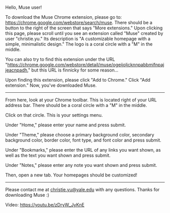 Hello, Muse user!

To download the Muse Chrome extension, please go to: https://chrome.google.com/webstore/search/muse. There should be a button to the right of the screen that says "More extensions." Upon clicking this page, please scroll until you see an extension called "Muse" created by user "christie.yu." Its description is "A customizable homepage with a simple, minimalistic design." The logo is a coral circle with a "M" in the middle.

You can also try to find this extension under the URL "https://chrome.google.com/webstore/detail/muse/ogeijoljcknnpabbmifnpajjeacnpadh," but this URL is finnicky for some reason...

Upon finding this extension, please click "Add to Chrome." Click "Add extension." Now, you've downloaded Muse.

---

From here, look at your Chrome toolbar. This is located right of your URL address bar. There should be a coral circle with a "M" in the middle.

Click on that circle. This is your settings menu.

Under "Home," please enter your name and press submit.

Under "Theme," please choose a primary background color, secondary background color, border color, font type, and font color and press submit.

Under "Bookmarks," please enter the URL of any links you want shown, as well as the text you want shown and press submit.

Under "Notes," please enter any note you want shown and press submit.

Then, open a new tab. Your homepages should be customized!

---

Please contact me at christie.yu@yale.edu with any questions. Thanks for downloading Muse :)

Video: https://youtu.be/zDryW_JyKnE